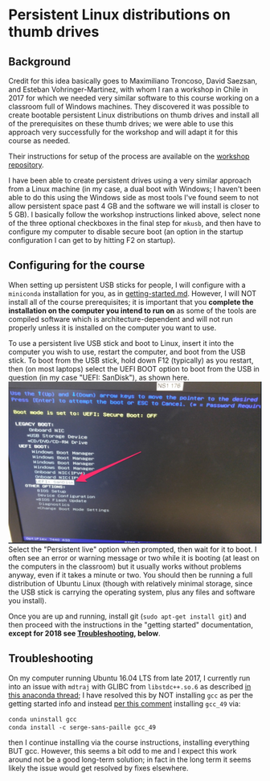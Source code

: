 # Persistent Linux distributions on thumb drives

## Background

Credit for this idea basically goes to Maximiliano Troncoso, David Saezsan, and Esteban Vohringer-Martinez, with whom I ran a workshop in Chile in 2017 for which we needed very similar software to this course working on a classroom full of Windows machines.
They discovered it was possible to create bootable persistent Linux distributions on thumb drives and install all of the prerequisites on these thumb drives; we were able to use this approach very successfully for the workshop and will adapt it for this course as needed.

Their instructions for setup of the process are available on the [workshop repository](https://github.com/QCMM/workshop2017/blob/master/Persistent_Live_USB_Sticks.pdf).

I have been able to create persistent drives using a very similar approach from a Linux machine (in my case, a dual boot with Windows; I haven't been able to do this using the Windows side as most tools I've found seem to not allow persistent space past 4 GB and the software we will install is closer to 5 GB).
I basically follow the workshop instructions linked above, select none of the three optional checkboxes in the final step for `mkusb`, and then have to configure my computer to disable secure boot (an option in the startup configuration I can get to by hitting F2 on startup).

## Configuring for the course

When setting up persistent USB sticks for people, I will configure with a `miniconda` installation for you, as in [getting-started.md](../getting-started.md).
However, I will NOT install all of the course prerequisites; it is important that you **complete the installation on the computer you intend to run on** as some of the tools are compiled software which is architecture-dependent and will not run properly unless it is installed on the computer you want to use.

To use a persistent live USB stick and boot to Linux, insert it into the computer you wish to use, restart the computer, and boot from the USB stick.
To boot from the USB stick, hold down F12 (typically) as you restart, then (on most laptops) select the UEFI BOOT option to boot from the USB in question (in my case "UEFI: SanDisk"), as shown here. ![boot selection](boot_screenshot.jpg)
Select the "Persistent live" option when prompted, then wait for it to boot.
I often see an error or warning message or two while it is booting (at least on the computers in the classroom) but it usually works without problems anyway, even if it takes a minute or two.
You should then be running a full distribution of Ubuntu Linux (though with relatively minimal storage, since the USB stick is carrying the operating system, plus any files and software you install).

Once you are up and running, install git (`sudo apt-get install git`) and then proceed with the instructions in the "getting started" documentation, **except for 2018 see [Troubleshooting](#troubleshooting), below**.


## Troubleshooting

On my computer running Ubuntu 16.04 LTS from late 2017, I currently run into an issue with `mdtraj` with GLIBC from `libstdc++.so.6` as described [in this anaconda thread](https://github.com/continuumio/anaconda-issues/issues/483); I have resolved this by NOT installing `gcc` as per the getting started info and instead [per this comment](https://github.com/continuumio/anaconda-issues/issues/483#issuecomment-339885983) installing `gcc_49` via:
```
conda uninstall gcc
conda install -c serge-sans-paille gcc_49
```
then I continue installing via the course instructions, installing everything BUT gcc.
However, this seems a bit odd to me and I expect this work around not be a good long-term solution; in fact in the long term it seems likely the issue would get resolved by fixes elsewhere.
